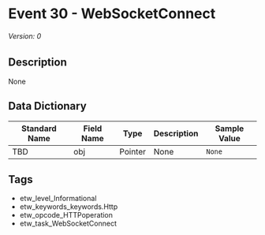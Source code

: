 # Event 30 - WebSocketConnect
###### Version: 0

## Description
None

## Data Dictionary
|Standard Name|Field Name|Type|Description|Sample Value|
|---|---|---|---|---|
|TBD|obj|Pointer|None|`None`|

## Tags
* etw_level_Informational
* etw_keywords_keywords.Http
* etw_opcode_HTTPoperation
* etw_task_WebSocketConnect